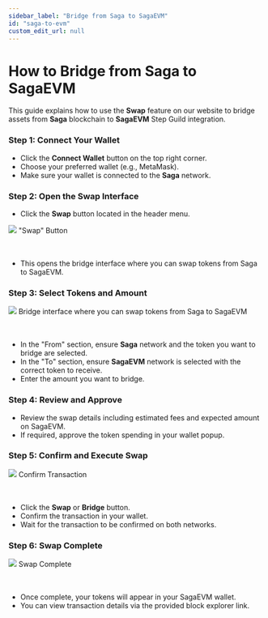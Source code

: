 ```yaml
---
sidebar_label: "Bridge from Saga to SagaEVM"
id: "saga-to-evm"
custom_edit_url: null
---
```


# How to Bridge from Saga to SagaEVM

This guide explains how to use the **Swap** feature on our website to bridge assets from **Saga** blockchain to **SagaEVM** Step Guild integration.

### Step 1: Connect Your Wallet

- Click the **Connect Wallet** button on the top right corner.
- Choose your preferred wallet (e.g., MetaMask).
- Make sure your wallet is connected to the **Saga** network.

### Step 2: Open the Swap Interface

- Click the **Swap** button located in the header menu.

<div className="flex flex-col items-center">
    <img src="/img/swap.png"/>
    <span className="font-bold text-[rgb(192,192,192)]">"Swap" Button</span>
</div>
<br></br>

- This opens the bridge interface where you can swap tokens from Saga to SagaEVM.

### Step 3: Select Tokens and Amount

<div className="flex flex-col items-center">
    <img src="/img/squid.png"/>
    <span className="font-bold text-[rgb(192,192,192)]">Bridge interface where you can swap tokens from Saga to SagaEVM</span>
</div>
<br></br>

- In the "From" section, ensure **Saga** network and the token you want to bridge are selected.
- In the "To" section, ensure **SagaEVM** network is selected with the correct token to receive.
- Enter the amount you want to bridge.

### Step 4: Review and Approve

- Review the swap details including estimated fees and expected amount on SagaEVM.
- If required, approve the token spending in your wallet popup.

### Step 5: Confirm and Execute Swap

<div className="flex flex-col items-center">
    <img src="/img/swap-confirm.png"/>
    <span className="font-bold text-[rgb(192,192,192)]">Confirm Transaction</span>
</div>
<br></br>

- Click the **Swap** or **Bridge** button.
- Confirm the transaction in your wallet.
- Wait for the transaction to be confirmed on both networks.

### Step 6: Swap Complete

<div className="flex flex-col items-center">
    <img src="/img/swap-completed.png"/>
    <span className="font-bold text-[rgb(192,192,192)]">Swap Complete</span>
</div>
<br></br>

- Once complete, your tokens will appear in your SagaEVM wallet.
- You can view transaction details via the provided block explorer link.
